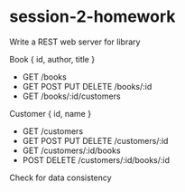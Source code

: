 session-2-homework
==================

Write a REST web server for library

Book { id, author, title }

* GET /books
* GET POST PUT DELETE /books/:id
* GET /books/:id/customers


Customer { id, name }

* GET /customers
* GET POST PUT DELETE /customers/:id
* GET /customers/:id/books
* POST DELETE /customers/:id/books/:id

Check for data consistency

